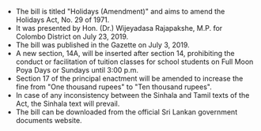 - The bill is titled "Holidays (Amendment)" and aims to amend the Holidays Act, No. 29 of 1971.
- It was presented by Hon. (Dr.) Wijeyadasa Rajapakshe, M.P. for Colombo District on July 23, 2019.
- The bill was published in the Gazette on July 3, 2019.
- A new section, 14A, will be inserted after section 14, prohibiting the conduct or facilitation of tuition classes for school students on Full Moon Poya Days or Sundays until 3:00 p.m.
- Section 17 of the principal enactment will be amended to increase the fine from "One thousand rupees" to "Ten thousand rupees".
- In case of any inconsistency between the Sinhala and Tamil texts of the Act, the Sinhala text will prevail.
- The bill can be downloaded from the official Sri Lankan government documents website.